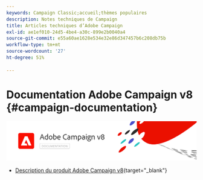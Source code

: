 ```yaml
---
keywords: Campaign Classic;accueil;thèmes populaires
description: Notes techniques de Campaign
title: Articles techniques d’Adobe Campaign
exl-id: ae1ef010-24d5-4be4-a30c-899e2b0040a4
source-git-commit: e55a60ae1628e534e32e86d347457b6c208db75b
workflow-type: tm+mt
source-wordcount: '27'
ht-degree: 51%

---
```


# Documentation Adobe Campaign v8 {#campaign-documentation}

![](assets/banner-documentationv8.png)

* [Description du produit Adobe Campaign v8](https://helpx.adobe.com/fr/legal/product-descriptions/adobe-campaign-managed-cloud-services.html){target=&quot;_blank&quot;}
